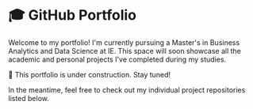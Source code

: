 # 🎓 GitHub Portfolio

Welcome to my portfolio! I'm currently pursuing a Master's in Business Analytics and Data Science at IE. This space will soon showcase all the academic and personal projects I've completed during my studies.

🚧 This portfolio is under construction. Stay tuned!

In the meantime, feel free to check out my individual project repositories listed below.
